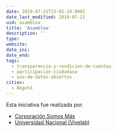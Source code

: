 ```yaml
---
date: 2019-07-21T23:02:24.000Z
date_last_modified: 2019-07-21
uid: asamblea
title: 'Asamblea'
description: ''
type: 
website: 
date_ini: 
date_end: 
tags:
  - transparencia-y-rendicion-de-cuentas
  - participación-ciudadana
  - uso-de-datos-abiertos
cities: 
  - Bogotá
---
```


Esta iniciativa fue realizada por:

- [Corporación Somos Más](/organizaciones/corporacion-somos-mas)
- [Universidad Nacional (Vivelab)](/organizaciones/universidad-nacional-vivelab)
